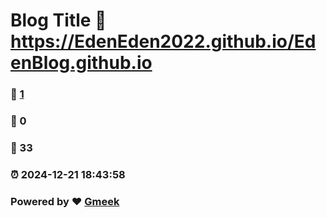 # Blog Title :link: https://EdenEden2022.github.io/EdenBlog.github.io 
### :page_facing_up: [1](https://EdenEden2022.github.io/EdenBlog.github.io/tag.html) 
### :speech_balloon: 0 
### :hibiscus: 33 
### :alarm_clock: 2024-12-21 18:43:58 
### Powered by :heart: [Gmeek](https://github.com/Meekdai/Gmeek)
